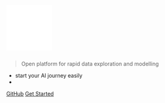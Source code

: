 
# <img src="./media/mo.svg" style="opacity=0.7;" width="120" height="120" />

> Open platform for rapid data exploration and modelling

* start your AI journey easily
* 

[GitHub](https://github.com/momodel)
[Get Started](#平台介绍)
